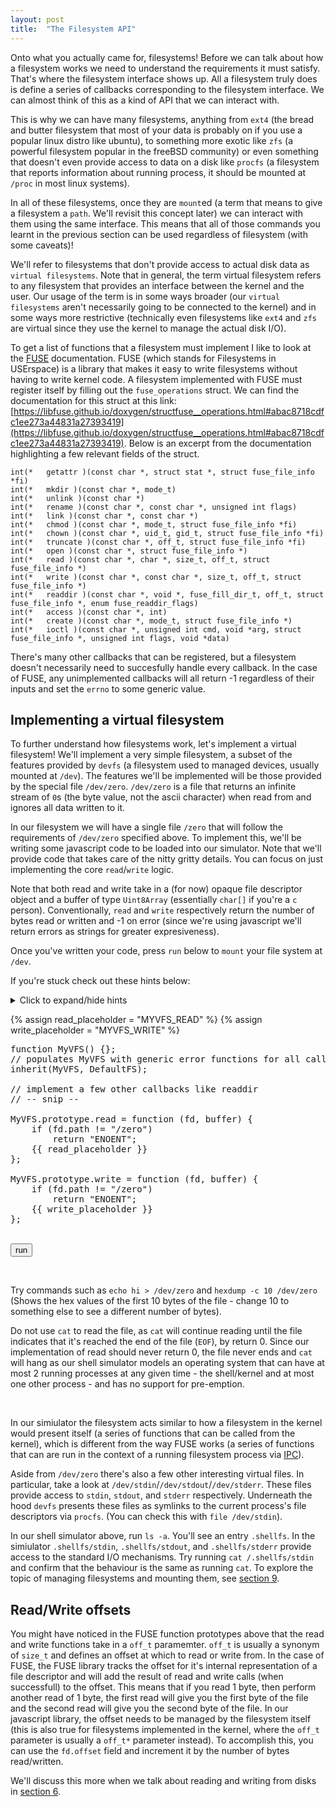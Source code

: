 ```yaml
---
layout: post
title:  "The Filesystem API"
---
```


Onto what you actually came for, filesystems!
Before we can talk about how a filesystem works we need to understand the requirements it must satisfy.
That's where the filesystem interface shows up.
All a filesystem truly does is define a series of callbacks corresponding to the filesystem interface.
We can almost think of this as a kind of API that we can interact with.

This is why we can have many filesystems, anything from `ext4` (the bread and butter filesystem that most of your data is probably on if you use a popular linux distro like ubuntu),
to something more exotic like `zfs` (a powerful filesystem popular in the freeBSD community) or even something that doesn't even provide access to data on a disk
like `procfs` (a filesystem that reports information about running process, it should be mounted at `/proc` in most linux systems).

In all of these filesystems, once they are `mount`ed (a term that means to give a filesystem a `path`. We'll revisit this concept later) we can interact with them using the same interface.
This means that all of those commands you learnt in the previous section can be used regardless of filesystem (with some caveats)!

We'll refer to filesystems that don't provide access to actual disk data as `virtual filesystems`.
Note that in general, the term virtual filesystem refers to any filesystem that provides an interface between the kernel and the user.
Our usage of the term is in some ways broader (our `virtual filesystems` aren't necessarily going to be connected to the kernel)
and in some ways more restrictive (technically even filesystems like `ext4` and `zfs` are virtual since they use the kernel to manage the actual disk I/O).

To get a list of functions that a filesystem must implement I like to look at the [FUSE](https://libfuse.github.io) documentation.
FUSE (which stands for Filesystems in USErspace) is a library that makes it easy to write filesystems without having to write kernel code.
A filesystem implemented with FUSE must register itself by filling out the `fuse_operations` struct.
We can find the documentation for this struct at this link: [https://libfuse.github.io/doxygen/structfuse__operations.html#abac8718cdfc1ee273a44831a27393419](https://libfuse.github.io/doxygen/structfuse__operations.html#abac8718cdfc1ee273a44831a27393419).
Below is an excerpt from the documentation highlighting a few relevant fields of the struct.

```
int(* 	getattr )(const char *, struct stat *, struct fuse_file_info *fi)
int(* 	mkdir )(const char *, mode_t)
int(* 	unlink )(const char *)
int(* 	rename )(const char *, const char *, unsigned int flags)
int(* 	link )(const char *, const char *)
int(* 	chmod )(const char *, mode_t, struct fuse_file_info *fi)
int(* 	chown )(const char *, uid_t, gid_t, struct fuse_file_info *fi)
int(* 	truncate )(const char *, off_t, struct fuse_file_info *fi)
int(* 	open )(const char *, struct fuse_file_info *)
int(* 	read )(const char *, char *, size_t, off_t, struct fuse_file_info *)
int(* 	write )(const char *, const char *, size_t, off_t, struct fuse_file_info *)
int(* 	readdir )(const char *, void *, fuse_fill_dir_t, off_t, struct fuse_file_info *, enum fuse_readdir_flags)
int(* 	access )(const char *, int)
int(* 	create )(const char *, mode_t, struct fuse_file_info *)
int(* 	ioctl )(const char *, unsigned int cmd, void *arg, struct fuse_file_info *, unsigned int flags, void *data)
```

There's many other callbacks that can be registered, but a filesystem doesn't necessarily need to succesfully handle every callback.
In the case of FUSE, any unimplemented callbacks will all return -1 regardless of their inputs and set the `errno` to some generic value.

## Implementing a virtual filesystem

To further understand how filesystems work, let's implement a virtual filesystem!
We'll implement a very simple filesystem, a subset of the features provided by `devfs` (a filesystem used to managed devices, usually mounted at `/dev`).
The features we'll be implemented will be those provided by the special file `/dev/zero`.
`/dev/zero` is a file that returns an infinite stream of `0`s (the byte value, not the ascii character) when read from and ignores all data written to it.

In our filesystem we will have a single file `/zero` that will follow the requirements of `/dev/zero` specified above.
To implement this, we'll be writing some javascript code to be loaded into our simulator.
Note that we'll provide code that takes care of the nitty gritty details.
You can focus on just implementing the core `read`/`write` logic.

Note that both read and write take in a (for now) opaque file descriptor object and a buffer of type `Uint8Array` (essentially `char[]` if you're a `c` person).
Conventionally, `read` and `write` respectively return the number of bytes read or written and -1 on error (since we're using javascript we'll return errors as strings for greater expresiveness).

Once you've written your code, press `run` below to `mount` your file system at `/dev`.

If you're stuck check out these hints below:

<details><summary> Click to expand/hide hints</summary>
  <div markdown="1">
  + When someone tries to write to the file we'll return the size of the buffer (try the `.length` property) to indicate that we successfully _consumed_ the data,
  but we won't actually do anything with the data itself.
  + When someone tries to read to the file we'll zero out the contents of the buffer (try the `.fill` method).
  + Need to debug with print statements? Try `console.log("hello world!")`. Right click the page,
    click on the `console` tab and you'll be able to see the output of `console.log` when you run the code and interact with the filesystem via the shell.
  
    <div style="margin-left: 5%;">
      <details> <summary> Still stuck? Click here to show the solution. </summary>
        <pre id="myvfs_soln"> </pre>
      </details>
    </div>
  </div>
</details>

{% assign read_placeholder = "MYVFS_READ" %}
{% assign write_placeholder = "MYVFS_WRITE" %}

<pre id="myvfs_code">
function MyVFS() {};
// populates MyVFS with generic error functions for all callbacks
inherit(MyVFS, DefaultFS);

// implement a few other callbacks like readdir
// -- snip --

MyVFS.prototype.read = function (fd, buffer) {
    if (fd.path != "/zero")
        return "ENOENT";
    {{ read_placeholder }}
};

MyVFS.prototype.write = function (fd, buffer) {
    if (fd.path != "/zero")
        return "ENOENT";
    {{ write_placeholder }}
};
</pre>
<br>
<button onclick='load_solution()'>run</button>
<p id='status'></p>
<br>

Try commands such as `echo hi > /dev/zero` and `hexdump -c 10 /dev/zero`
(Shows the hex values of the first 10 bytes of the file - change 10 to something else to see a different number of bytes).

Do not use `cat` to read the file, as `cat` will continue reading until the file indicates that it's reached the end of the file (`EOF`), by return 0.
Since our implementation of read should never return 0, the file never ends and `cat` will hang as
our shell simulator models an operating system that can have at most 2 running processes at any given time - the shell/kernel and at most one other process - and has no support for pre-emption.

<div id='shell'></div>
<br>

In our simiulator the filesystem acts similar to how a filesystem in the kernel would present itself (a series of functions that can be called from the kernel), which is different from the way FUSE works
(a series of functions that can are run in the context of a running filesystem process via [IPC](https://github.com/illinois-cs241/coursebook/wiki/Ipc)).


<script>
var shell = null;
var fs = new LayeredFilesystem();
var orig_code = null;
window.onload = function () {
    shell = new Shell(fs, document.getElementById("shell"));
    shell.main("{{ site.baseurl }}");

    // Generate input boxes
    var q_container = document.getElementById('myvfs_code');
    orig_code = q_container.textContent;

    var question_code = orig_code.replace(
        "{{ read_placeholder }}", "<textarea id='{{ read_placeholder }}'></textarea>");
    question_code = question_code.replace(
        "{{ write_placeholder }}", "<textarea id='{{ write_placeholder }}'></textarea>");
    q_container.innerHTML = question_code;

    // Generate solution
    var s_container = document.getElementById('myvfs_soln');
    var solution_code = orig_code.replace(
        "{{ read_placeholder }}", "buffer.fill(0);\n    return buffer.length;");
    solution_code = solution_code.replace(
        "{{ write_placeholder }}", "return buffer.length;");
    s_container.innerHTML = solution_code;

    cache_input("{{ read_placeholder }}");
    cache_input("{{ write_placeholder }}");
};

async function load_solution() {
    try {
        var MyVFS = (function () {
            var read_input = document.getElementById('{{ read_placeholder }}');
            var write_input = document.getElementById('{{ write_placeholder }}');
            var code = orig_code.replace('{{ read_placeholder }}', read_input.value);
            code = code.replace('{{ write_placeholder }}', write_input.value);
            eval(code);
            return MyVFS;
        })();

        MyVFS.prototype.stat = function (path) {
            if (path == "/")
                return new Stat(path, 0, 0o777, true, 0);
            return new Stat(path, 0, 0o777, false, 0);
        }

        MyVFS.prototype.readdir = function (path) {
            if (path == "/")
                return [ new Dirent(0, "zero") ];
            return [];
        }

        MyVFS.prototype.open = function (path, mode) {
            console.log("Opening", path);
            if (path != "/zero")
                return "ENOENT";
            return new FileDescriptor(this, path, 0, null, mode);
        }

        console.log(await fs.umount("/dev"));
        console.log(await fs.mkdir("/dev", 0o755));
        console.log(await fs.mount("/dev", new MyVFS()));
        document.getElementById('status').innerText = "Success!";
    } catch (e) {
        // TODO return error
        console.log("error", e);
        alert(e.message + "\n\n" + e.stack);
        document.getElementById('status').innerText = "Error";
    }
}
</script>

Aside from `/dev/zero` there's also a few other interesting virtual files.
In particular, take a look at `/dev/stdin`/`/dev/stdout`/`/dev/stderr`.
These files provide access to `stdin`, `stdout`, and `stderr` respectively.
Underneath the hood `devfs` presents these files as symlinks to the current process's file descriptors via `procfs`.
(You can check this with `file /dev/stdin`).

In our shell simulator above, run `ls -a`.
You'll see an entry `.shellfs`.
In the simiulator `.shellfs/stdin`, `.shellfs/stdout`, and `.shellfs/stderr` provide access to the standard I/O mechanisms.
Try running `cat /.shellfs/stdin` and confirm that the behaviour is the same as running `cat`.
To explore the topic of managing filesystems and mounting them, see [section 9](/pages/09-mounting.html).

## Read/Write offsets

You might have noticed in the FUSE function prototypes above that the read and write functions take in a `off_t` paramemter.
`off_t` is usually a synonym of `size_t` and defines an offset at which to read or write from.
In the case of FUSE, the FUSE library tracks the offset for it's internal representation of a file descriptor and will add the result of read and write calls (when successfull) to the offset.
This means that if you read 1 byte, then perform another read of 1 byte, the first read will give you the first byte of the file and the second read will give you the second byte of the file.
In our javascript library, the offset needs to be managed by the filesystem itself
(this is also true for filesystems implemented in the kernel, where the `off_t` parameter is usually a `off_t*` parameter instead).
To accomplish this, you can use the `fd.offset` field and increment it by the number of bytes read/written.

We'll discuss this more when we talk about reading and writing from disks in [section 6](/pages/06-reading-and-writing.html).
